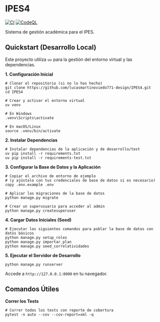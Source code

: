 # IPES4

[![CI](https://github.com/lucasmartinoviedo771-design/IPES4/actions/workflows/tests-coverage.yml/badge.svg)](https://github.com/lucasmartinoviedo771-design/IPES4/actions/workflows/tests-coverage.yml)
[![CodeQL](https://github.com/lucasmartinoviedo771-design/IPES4/actions/workflows/codeql.yml/badge.svg)](https://github.com/lucasmartinoviedo771-design/IPES4/actions/workflows/codeql.yml)

Sistema de gestión académica para el IPES.

## Quickstart (Desarrollo Local)

Este proyecto utiliza `uv` para la gestión del entorno virtual y las dependencias.

**1. Configuración Inicial**

```shell
# Clonar el repositorio (si no lo has hecho)
git clone https://github.com/lucasmartinoviedo771-design/IPES4.git
cd IPES4

# Crear y activar el entorno virtual
uv venv

# En Windows
.venv\Scripts\activate

# En macOS/Linux
source .venv/bin/activate
```

**2. Instalar Dependencias**

```shell
# Instalar dependencias de la aplicación y de desarrollo/test
uv pip install -r requirements.txt
uv pip install -r requirements-test.txt
```

**3. Configurar la Base de Datos y la Aplicación**

```shell
# Copiar el archivo de entorno de ejemplo
# (y ajústalo con tus credenciales de base de datos si es necesario)
copy .env.example .env

# Aplicar las migraciones de la base de datos
python manage.py migrate

# Crear un superusuario para acceder al admin
python manage.py createsuperuser
```

**4. Cargar Datos Iniciales (Seed)**

```shell
# Ejecutar los siguientes comandos para poblar la base de datos con datos básicos
python manage.py setup_roles
python manage.py importar_plan
python manage.py seed_correlatividades
```

**5. Ejecutar el Servidor de Desarrollo**

```shell
python manage.py runserver
```
Accede a `http://127.0.0.1:8000` en tu navegador.

## Comandos Útiles

**Correr los Tests**

```shell
# Correr todos los tests con reporte de cobertura
pytest -n auto --cov --cov-report=xml -q
```
